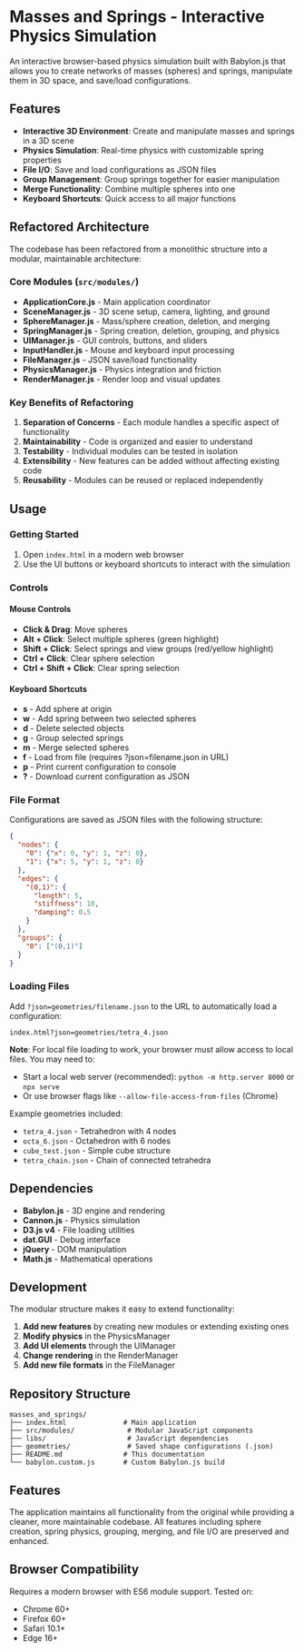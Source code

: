 # Masses and Springs - Interactive Physics Simulation

An interactive browser-based physics simulation built with Babylon.js that allows you to create networks of masses (spheres) and springs, manipulate them in 3D space, and save/load configurations.

## Features

- **Interactive 3D Environment**: Create and manipulate masses and springs in a 3D scene
- **Physics Simulation**: Real-time physics with customizable spring properties
- **File I/O**: Save and load configurations as JSON files
- **Group Management**: Group springs together for easier manipulation
- **Merge Functionality**: Combine multiple spheres into one
- **Keyboard Shortcuts**: Quick access to all major functions

## Refactored Architecture

The codebase has been refactored from a monolithic structure into a modular, maintainable architecture:

### Core Modules (`src/modules/`)

- **ApplicationCore.js** - Main application coordinator
- **SceneManager.js** - 3D scene setup, camera, lighting, and ground
- **SphereManager.js** - Mass/sphere creation, deletion, and merging
- **SpringManager.js** - Spring creation, deletion, grouping, and physics
- **UIManager.js** - GUI controls, buttons, and sliders
- **InputHandler.js** - Mouse and keyboard input processing
- **FileManager.js** - JSON save/load functionality
- **PhysicsManager.js** - Physics integration and friction
- **RenderManager.js** - Render loop and visual updates

### Key Benefits of Refactoring

1. **Separation of Concerns** - Each module handles a specific aspect of functionality
2. **Maintainability** - Code is organized and easier to understand
3. **Testability** - Individual modules can be tested in isolation
4. **Extensibility** - New features can be added without affecting existing code
5. **Reusability** - Modules can be reused or replaced independently

## Usage

### Getting Started

1. Open `index.html` in a modern web browser
2. Use the UI buttons or keyboard shortcuts to interact with the simulation

### Controls

#### Mouse Controls
- **Click & Drag**: Move spheres
- **Alt + Click**: Select multiple spheres (green highlight)
- **Shift + Click**: Select springs and view groups (red/yellow highlight)
- **Ctrl + Click**: Clear sphere selection
- **Ctrl + Shift + Click**: Clear spring selection

#### Keyboard Shortcuts
- **s** - Add sphere at origin
- **w** - Add spring between two selected spheres
- **d** - Delete selected objects
- **g** - Group selected springs
- **m** - Merge selected spheres
- **f** - Load from file (requires ?json=filename.json in URL)
- **p** - Print current configuration to console
- **?** - Download current configuration as JSON

### File Format

Configurations are saved as JSON files with the following structure:

```json
{
  "nodes": {
    "0": {"x": 0, "y": 1, "z": 0},
    "1": {"x": 5, "y": 1, "z": 0}
  },
  "edges": {
    "(0,1)": {
      "length": 5,
      "stiffness": 10,
      "damping": 0.5
    }
  },
  "groups": {
    "0": ["(0,1)"]
  }
}
```

### Loading Files

Add `?json=geometries/filename.json` to the URL to automatically load a configuration:
```
index.html?json=geometries/tetra_4.json
```

**Note**: For local file loading to work, your browser must allow access to local files. You may need to:
- Start a local web server (recommended): `python -m http.server 8000` or `npx serve`
- Or use browser flags like `--allow-file-access-from-files` (Chrome)

Example geometries included:
- `tetra_4.json` - Tetrahedron with 4 nodes
- `octa_6.json` - Octahedron with 6 nodes  
- `cube_test.json` - Simple cube structure
- `tetra_chain.json` - Chain of connected tetrahedra

## Dependencies

- **Babylon.js** - 3D engine and rendering
- **Cannon.js** - Physics simulation
- **D3.js v4** - File loading utilities
- **dat.GUI** - Debug interface
- **jQuery** - DOM manipulation
- **Math.js** - Mathematical operations

## Development

The modular structure makes it easy to extend functionality:

1. **Add new features** by creating new modules or extending existing ones
2. **Modify physics** in the PhysicsManager
3. **Add UI elements** through the UIManager
4. **Change rendering** in the RenderManager
5. **Add new file formats** in the FileManager

## Repository Structure

```
masses_and_springs/
├── index.html              # Main application
├── src/modules/             # Modular JavaScript components
├── libs/                    # JavaScript dependencies
├── geometries/              # Saved shape configurations (.json)
├── README.md               # This documentation
└── babylon.custom.js       # Custom Babylon.js build
```

## Features

The application maintains all functionality from the original while providing a cleaner, more maintainable codebase. All features including sphere creation, spring physics, grouping, merging, and file I/O are preserved and enhanced.

## Browser Compatibility

Requires a modern browser with ES6 module support. Tested on:
- Chrome 60+
- Firefox 60+
- Safari 10.1+
- Edge 16+